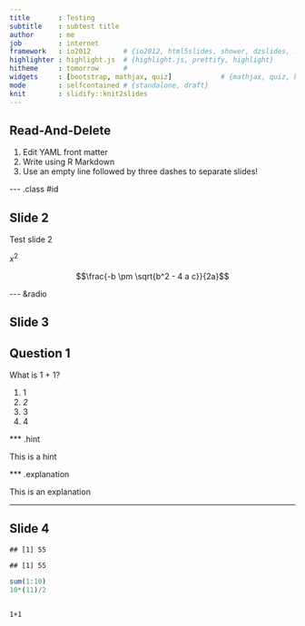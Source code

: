 ```yaml
---
title       : Testing
subtitle    : subtest title
author      : me
job         : internet
framework   : io2012        # {io2012, html5slides, shower, dzslides, ...}
highlighter : highlight.js  # {highlight.js, prettify, highlight}
hitheme     : tomorrow      # 
widgets     : [bootstrap, mathjax, quiz]            # {mathjax, quiz, bootstrap}
mode        : selfcontained # {standalone, draft}
knit        : slidify::knit2slides
---
```


## Read-And-Delete

1. Edit YAML front matter
2. Write using R Markdown
3. Use an empty line followed by three dashes to separate slides!

--- .class #id 

## Slide 2

Test slide 2

$x^2$

$$\frac{-b \pm \sqrt{b^2 - 4 a c}}{2a}$$

--- &radio

## Slide 3

## Question 1

 What is 1 + 1?

1. 1
2. _2_
3. 3
4. 4

*** .hint 

This is a hint

*** .explanation 

This is an explanation

---

## Slide 4

```
## [1] 55
```

```
## [1] 55
```



```r
sum(1:10)
10*(11)/2
```


```

1+1

```





